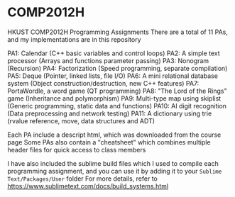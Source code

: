 # COMP2012H
HKUST COMP2012H Programming Assignments
There are a total of 11 PAs, and my implementations are in this repository

PA1: Calendar (C++ basic variables and control loops)
PA2: A simple text processor (Arrays and functions parameter passing)
PA3: Nonogram (Recursion)
PA4: Factorization (Speed programming, separate compilation)
PA5: Deque (Pointer, linked lists, file I/O)
PA6: A mini relational database system (Object construction/destruction, new C++ features)
PA7: PortaWordle, a word game (QT programming)
PA8: "The Lord of the Rings" game (Inheritance and polymorphism)
PA9: Multi-type map using skiplist (Generic programming, static data and functions)
PA10: AI digit recognition (Data preprocessing and network testing)
PA11: A dictionary using trie (rvalue reference, move, data structures and ADT)

Each PA include a descript html, which was downloaded from the course page
Some PAs also contain a "cheatsheet" which combines multiple header files for quick access to class members

I have also included the sublime build files which I used to compile each programming assignment, and you can use it by adding it to your `Sublime Text/Packages/User` folder
For more details, refer to https://www.sublimetext.com/docs/build_systems.html
